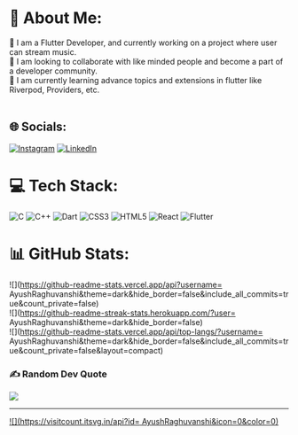 # 💫 About Me:
🔭 I am a Flutter Developer, and currently working on a project where user can stream music.<br>👯 I am looking to collaborate with like minded people and become a part of a developer community.<br>🌱 I am currently learning advance topics and extensions in flutter like Riverpod, Providers, etc.<br><br>


## 🌐 Socials:
[![Instagram](https://img.shields.io/badge/Instagram-%23E4405F.svg?logo=Instagram&logoColor=white)](https://instagram.com/ayushrag03) [![LinkedIn](https://img.shields.io/badge/LinkedIn-%230077B5.svg?logo=linkedin&logoColor=white)](https://linkedin.com/in/ayush-raghuwanshi-240bb7217) 

# 💻 Tech Stack:
![C](https://img.shields.io/badge/c-%2300599C.svg?style=for-the-badge&logo=c&logoColor=white) ![C++](https://img.shields.io/badge/c++-%2300599C.svg?style=for-the-badge&logo=c%2B%2B&logoColor=white) ![Dart](https://img.shields.io/badge/dart-%230175C2.svg?style=for-the-badge&logo=dart&logoColor=white) ![CSS3](https://img.shields.io/badge/css3-%231572B6.svg?style=for-the-badge&logo=css3&logoColor=white) ![HTML5](https://img.shields.io/badge/html5-%23E34F26.svg?style=for-the-badge&logo=html5&logoColor=white) ![React](https://img.shields.io/badge/react-%2320232a.svg?style=for-the-badge&logo=react&logoColor=%2361DAFB) ![Flutter](https://img.shields.io/badge/Flutter-%2302569B.svg?style=for-the-badge&logo=Flutter&logoColor=white)
# 📊 GitHub Stats:
![](https://github-readme-stats.vercel.app/api?username= AyushRaghuvanshi&theme=dark&hide_border=false&include_all_commits=true&count_private=false)<br/>
![](https://github-readme-streak-stats.herokuapp.com/?user= AyushRaghuvanshi&theme=dark&hide_border=false)<br/>
![](https://github-readme-stats.vercel.app/api/top-langs/?username= AyushRaghuvanshi&theme=dark&hide_border=false&include_all_commits=true&count_private=false&layout=compact)

### ✍️ Random Dev Quote
![](https://quotes-github-readme.vercel.app/api?type=horizontal&theme=radical)

---
[![](https://visitcount.itsvg.in/api?id= AyushRaghuvanshi&icon=0&color=0)](https://visitcount.itsvg.in)

<!-- Proudly created with GPRM ( https://gprm.itsvg.in ) -->

